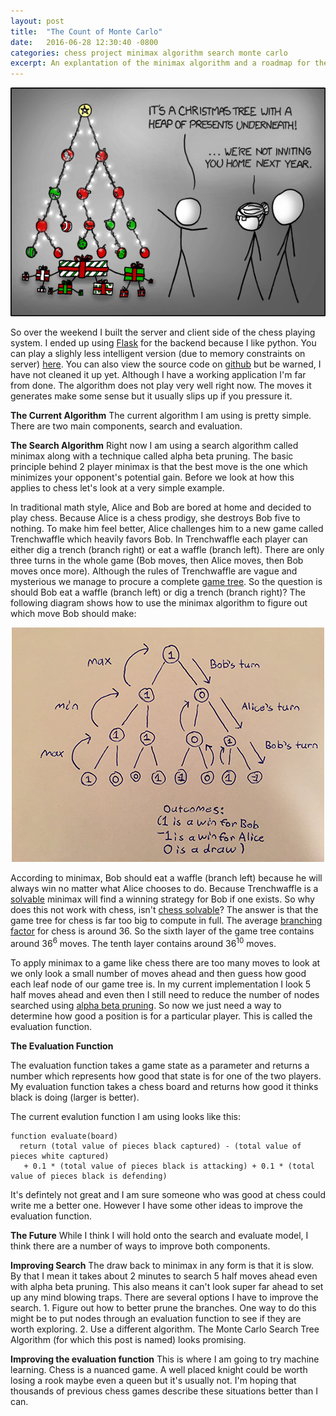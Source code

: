 ```yaml
---
layout: post
title:  "The Count of Monte Carlo"
date:   2016-06-28 12:30:40 -0800
categories: chess project minimax algorithm search monte carlo
excerpt: An explantation of the minimax algorithm and a roadmap for the future of the engine.
---
```


<p align="center">
	<img src="/tree_comic.png"> 
</p>

So over the weekend I built the server and client side of the chess playing system. I ended up using [Flask](http://flask.pocoo.org/) for the backend because I like python. You can play a slighly less intelligent version (due to memory constraints on server) [here](http://playchess-pstefek.rhcloud.com/). You can also view the source code on [github](https://github.com/Mr4k/playchess) but be warned, I have not cleaned it up yet. Although I have a working application I'm far from done. The algorithm does not play very well right now. The moves it generates make some sense but it usually slips up if you pressure it.

**The Current Algorithm**
The current algorithm I am using is pretty simple. There are two main components, search and evaluation.  

**The Search Algorithm**
Right now I am using a search algorithm called minimax along with a technique called alpha beta pruning. The basic principle behind 2 player minimax is that the best move is the one which minimizes your opponent's potential gain. Before we look at how this applies to chess let's look at a very simple example.  

In traditional math style, Alice and Bob are bored at home and decided to play chess. Because Alice is a chess prodigy, she destroys Bob five to nothing. To make him feel better, Alice challenges him to a new game called Trenchwaffle which heavily favors Bob. In Trenchwaffle each player can either dig a trench (branch right) or eat a waffle (branch left). There are only three turns in the whole game (Bob moves, then Alice moves, then Bob moves once more). Although the rules of Trenchwaffle are vague and mysterious we manage to procure a complete [game tree](https://en.wikipedia.org/wiki/Game_tree). So the question is should Bob eat a waffle (branch left) or dig a trench (branch right)? The following diagram shows how to use the minimax algorithm to figure out which move Bob should make:

<p align="center">
	<img src="/trenchwaffle.png"> 
</p>

According to minimax, Bob should eat a waffle (branch left) because he will always win no matter what Alice chooses to do. Because Trenchwaffle is a [solvable](https://en.wikipedia.org/wiki/Solved_game) minimax will find a winning strategy for Bob if one exists. So why does this not work with chess, isn't [chess solvable](https://en.wikipedia.org/wiki/Solving_chess)? The answer is that the game tree for chess is far too big to compute in full. The average [branching factor](https://en.wikipedia.org/wiki/Branching_factor) for chess is around 36. So the sixth layer of the game tree contains around 36<sup>6</sup> moves. The tenth layer contains around 36<sup>10</sup> moves.  

To apply minimax to a game like chess there are too many moves to look at we only look a small number of moves ahead and then guess how good each leaf node of our game tree is. In my current implementation I look 5 half moves ahead and even then I still need to reduce the number of nodes searched using [alpha beta pruning](https://www.youtube.com/watch?v=Ewh-rF7KSEg). So now we just need a way to determine how good a position is for a particular player. This is called the evaluation function.

**The Evaluation Function**

The evaluation function takes a game state as a parameter and returns a number which represents how good that state is for one of the two players. My evaluation function takes a chess board and returns how good it thinks black is doing (larger is better).

The current evalution function I am using looks like this:

~~~
function evaluate(board)
  return (total value of pieces black captured) - (total value of pieces white captured)
   + 0.1 * (total value of pieces black is attacking) + 0.1 * (total value of pieces black is defending)
~~~

It's defintely not great and I am sure someone who was good at chess could write me a better one. However I have some other ideas to improve the evaluation function.  

**The Future**
While I think I will hold onto the search and evaluate model, I think there are a number of ways to improve both components.  

**Improving Search**
The draw back to minimax in any form is that it is slow. By that I mean it takes about 2 minutes to search 5 half moves ahead even with alpha beta pruning. This also means it can't look super far ahead to set up any mind blowing traps. There are several options I have to improve the search. 1. Figure out how to better prune the branches. One way to do this might be to put nodes through an evaluation function to see if they are worth exploring. 2. Use a different algorithm. The Monte Carlo Search Tree Algorithm (for which this post is named) looks promising.  

**Improving the evaluation function**
This is where I am going to try machine learning. Chess is a nuanced game. A well placed knight could be worth losing a rook maybe even a queen but it's usually not. I'm hoping that thousands of previous chess games describe these situations better than I can.




